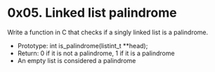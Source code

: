 # 0x05. Linked list palindrome

Write a function in C that checks if a singly linked list is a palindrome.

- Prototype: int is_palindrome(listint_t \*\*head);
- Return: 0 if it is not a palindrome, 1 if it is a palindrome
- An empty list is considered a palindrome

